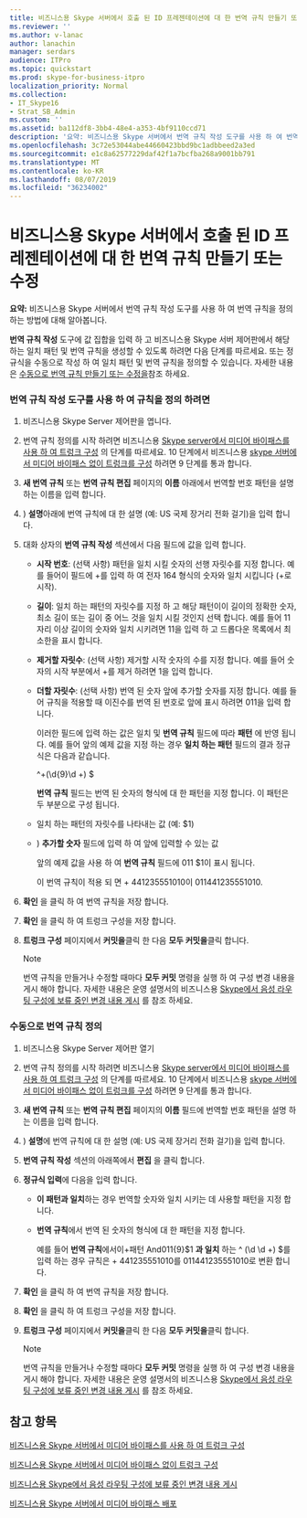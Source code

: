 ```yaml
---
title: 비즈니스용 Skype 서버에서 호출 된 ID 프레젠테이션에 대 한 번역 규칙 만들기 또는 수정
ms.reviewer: ''
ms.author: v-lanac
author: lanachin
manager: serdars
audience: ITPro
ms.topic: quickstart
ms.prod: skype-for-business-itpro
localization_priority: Normal
ms.collection:
- IT_Skype16
- Strat_SB_Admin
ms.custom: ''
ms.assetid: ba112df8-3bb4-48e4-a353-4bf9110ccd71
description: '요약: 비즈니스용 Skype 서버에서 번역 규칙 작성 도구를 사용 하 여 번역 규칙을 정의 하는 방법에 대해 알아봅니다.'
ms.openlocfilehash: 3c72e53044abe44660423bbd9bc1adbbeed2a3ed
ms.sourcegitcommit: e1c8a62577229daf42f1a7bcfba268a9001bb791
ms.translationtype: MT
ms.contentlocale: ko-KR
ms.lasthandoff: 08/07/2019
ms.locfileid: "36234002"
---
```

# <a name="create-or-modify-a-translation-rule-for-called-id-presentation-in-skype-for-business-server"></a>비즈니스용 Skype 서버에서 호출 된 ID 프레젠테이션에 대 한 번역 규칙 만들기 또는 수정

**요약:** 비즈니스용 Skype 서버에서 번역 규칙 작성 도구를 사용 하 여 번역 규칙을 정의 하는 방법에 대해 알아봅니다.

**번역 규칙 작성** 도구에 값 집합을 입력 하 고 비즈니스용 Skype 서버 제어판에서 해당 하는 일치 패턴 및 번역 규칙을 생성할 수 있도록 하려면 다음 단계를 따르세요. 또는 정규식을 수동으로 작성 하 여 일치 패턴 및 번역 규칙을 정의할 수 있습니다. 자세한 내용은 [수동으로 번역 규칙 만들기 또는 수정을](https://technet.microsoft.com/library/049d1db3-af58-48c5-be89-52e1d068a4bd.aspx)참조 하세요.

### <a name="to-define-a-rule-by-using-the-build-a-translation-rule-tool"></a>번역 규칙 작성 도구를 사용 하 여 규칙을 정의 하려면

1. 비즈니스용 Skype Server 제어판을 엽니다.

2. 번역 규칙 정의를 시작 하려면 비즈니스용 [Skype server에서 미디어 바이패스를 사용 하 여 트렁크 구성](configure-trunk-with-media-bypass.md) 의 단계를 따르세요. 10 단계에서 비즈니스용 [skype 서버에서 미디어 바이패스 없이 트렁크를 구성](configure-trunk-without-media-bypass.md) 하려면 9 단계를 통과 합니다.

3. **새 번역 규칙** 또는 **번역 규칙 편집** 페이지의 **이름** 아래에서 번역할 번호 패턴을 설명 하는 이름을 입력 합니다.

4. ) **설명**아래에 번역 규칙에 대 한 설명 (예: US 국제 장거리 전화 걸기)을 입력 합니다.

5. 대화 상자의 **번역 규칙 작성** 섹션에서 다음 필드에 값을 입력 합니다.

   - **시작 번호**: (선택 사항) 패턴을 일치 시킬 숫자의 선행 자릿수를 지정 합니다. 예를 들어이 필드에 +를 입력 하 여 전자 164 형식의 숫자와 일치 시킵니다 (+로 시작).

   - **길이**: 일치 하는 패턴의 자릿수를 지정 하 고 해당 패턴이이 길이의 정확한 숫자, 최소 길이 또는 길이 중 어느 것을 일치 시킬 것인지 선택 합니다. 예를 들어 11 자리 이상 길이의 숫자와 일치 시키려면 11을 입력 하 고 드롭다운 목록에서 최소한을 표시 합니다.

   - **제거할 자릿수**: (선택 사항) 제거할 시작 숫자의 수를 지정 합니다. 예를 들어 숫자의 시작 부분에서 +를 제거 하려면 1을 입력 합니다.

   - **더할 자릿수**: (선택 사항) 번역 된 숫자 앞에 추가할 숫자를 지정 합니다. 예를 들어 규칙을 적용할 때 이진수를 번역 된 번호로 앞에 표시 하려면 011을 입력 합니다.

     이러한 필드에 입력 하는 값은 일치 및 **번역 규칙** 필드에 따라 **패턴** 에 반영 됩니다. 예를 들어 앞의 예제 값을 지정 하는 경우 **일치 하는 패턴** 필드의 결과 정규식은 다음과 같습니다.

     ^\+(\d{9}\d +) $

     **번역 규칙** 필드는 번역 된 숫자의 형식에 대 한 패턴을 지정 합니다. 이 패턴은 두 부분으로 구성 됩니다.

   - 일치 하는 패턴의 자릿수를 나타내는 값 (예: $1)

   - ) **추가할 숫자** 필드에 입력 하 여 앞에 입력할 수 있는 값

     앞의 예제 값을 사용 하 여 **번역 규칙** 필드에 011 $1이 표시 됩니다.

     이 번역 규칙이 적용 되 면 + 441235551010이 011441235551010.

6. **확인** 을 클릭 하 여 번역 규칙을 저장 합니다.

7. **확인** 을 클릭 하 여 트렁크 구성을 저장 합니다.

8. **트렁크 구성** 페이지에서 **커밋을**클릭 한 다음 **모두 커밋을**클릭 합니다.

   > [!NOTE]
   > 번역 규칙을 만들거나 수정할 때마다 **모두 커밋** 명령을 실행 하 여 구성 변경 내용을 게시 해야 합니다. 자세한 내용은 운영 설명서의 비즈니스용 [Skype에서 음성 라우팅 구성에 보류 중인 변경 내용 게시](voice-route-config-changes.md) 를 참조 하세요.

### <a name="to-define-a-translation-rule-manually"></a>수동으로 번역 규칙 정의

1. 비즈니스용 Skype Server 제어판 열기

2. 번역 규칙 정의를 시작 하려면 비즈니스용 [Skype server에서 미디어 바이패스를 사용 하 여 트렁크 구성](configure-trunk-with-media-bypass.md) 의 단계를 따르세요. 10 단계에서 비즈니스용 [skype 서버에서 미디어 바이패스 없이 트렁크를 구성](configure-trunk-without-media-bypass.md) 하려면 9 단계를 통과 합니다.

3. **새 번역 규칙** 또는 **번역 규칙 편집** 페이지의 **이름** 필드에 번역할 번호 패턴을 설명 하는 이름을 입력 합니다.

4. ) **설명**에 번역 규칙에 대 한 설명 (예: US 국제 장거리 전화 걸기)을 입력 합니다.

5. **번역 규칙 작성** 섹션의 아래쪽에서 **편집** 을 클릭 합니다.

6. **정규식 입력**에 다음을 입력 합니다.

   - **이 패턴과 일치**하는 경우 번역할 숫자와 일치 시키는 데 사용할 패턴을 지정 합니다.

   - **번역 규칙**에서 번역 된 숫자의 형식에 대 한 패턴을 지정 합니다.

     예를 들어 **번역 규칙**에서이\+패턴 And011{9}$1 **과 일치** 하는 ^ (\d \d +) $를 입력 하는 경우 규칙은 + 441235551010를 011441235551010로 변환 합니다.

7. **확인** 을 클릭 하 여 번역 규칙을 저장 합니다.

8. **확인** 을 클릭 하 여 트렁크 구성을 저장 합니다.

9. **트렁크 구성** 페이지에서 **커밋을**클릭 한 다음 **모두 커밋을**클릭 합니다.

    > [!NOTE]
    > 번역 규칙을 만들거나 수정할 때마다 **모두 커밋** 명령을 실행 하 여 구성 변경 내용을 게시 해야 합니다. 자세한 내용은 운영 설명서의 비즈니스용 [Skype에서 음성 라우팅 구성에 보류 중인 변경 내용 게시](voice-route-config-changes.md) 를 참조 하세요.

## <a name="see-also"></a>참고 항목

[비즈니스용 Skype 서버에서 미디어 바이패스를 사용 하 여 트렁크 구성](configure-trunk-with-media-bypass.md)

[비즈니스용 Skype 서버에서 미디어 바이패스 없이 트렁크 구성](configure-trunk-without-media-bypass.md)

[비즈니스용 Skype에서 음성 라우팅 구성에 보류 중인 변경 내용 게시](voice-route-config-changes.md)

[비즈니스용 Skype 서버에서 미디어 바이패스 배포](deploy-media-bypass.md)

